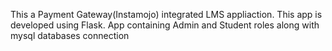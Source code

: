 This a Payment Gateway(Instamojo) integrated LMS appliaction. This app is developed using Flask.
App containing Admin and Student roles along with mysql databases connection

